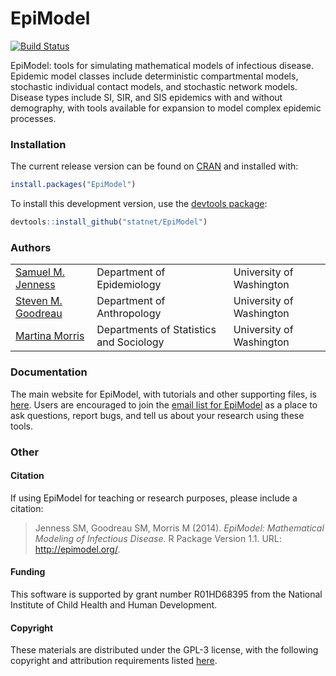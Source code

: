 EpiModel
===============

[![Build Status](https://travis-ci.org/statnet/EpiModel.svg?branch=master)](https://travis-ci.org/statnet/EpiModel)

EpiModel: tools for simulating mathematical models of infectious disease. Epidemic model classes include deterministic compartmental models, stochastic individual contact models, and stochastic network models. Disease types include SI, SIR, and SIS epidemics with and without demography, with tools available for expansion to model complex epidemic processes.



### Installation
The current release version can be found on <a href="http://cran.r-project.org/web/packages/EpiModel/index.html" target="_blank">CRAN</a> and installed with:
```r
install.packages("EpiModel")
```

To install this development version, use the <a href="https://github.com/hadley/devtools" target="_blank">devtools package</a>:
```r
devtools::install_github("statnet/EpiModel")
```

### Authors
<table>
  <tr>
    <td><a href="http://samueljenness.org/" target="_blank">Samuel M. Jenness</a></th>
    <td>Department of Epidemiology</th>
    <td>University of Washington</th>
  </tr>
  <tr>
    <td><a href="http://faculty.washington.edu/goodreau/" target="_blank">Steven M. Goodreau</a></td>
    <td>Department of Anthropology</td>
    <td>University of Washington</td>
  </tr>
  <tr>
    <td><a href="http://faculty.washington.edu/morrism/" target="_blank">Martina Morris</a></td>
    <td>Departments of Statistics and Sociology</td>
    <td>University of Washington</td>
  </tr>
</table>


### Documentation
The main website for EpiModel, with tutorials and other supporting files, is <a href="http://statnet.github.io/EpiModel/" target="_blank">here</a>. Users are encouraged to join the <a href="http://mailman11.u.washington.edu/mailman/listinfo/epimodel" target="_blank">email list for EpiModel</a> as a place to ask questions, report bugs, and tell us about your research using these tools.

### Other 

#### Citation
If using EpiModel for teaching or research purposes, please include a citation:
> Jenness SM, Goodreau SM, Morris M (2014). *EpiModel: Mathematical Modeling of Infectious Disease.* R Package Version 1.1. URL:  http://epimodel.org/.

#### Funding
This software is supported by grant number R01HD68395 from the National Institute of Child Health and Human Development.

#### Copyright
These materials are distributed under the GPL-3 license, with the following copyright and attribution requirements listed <a href="http://statnet.csde.washington.edu/attribution.shtml" target="_blank">here</a>.

